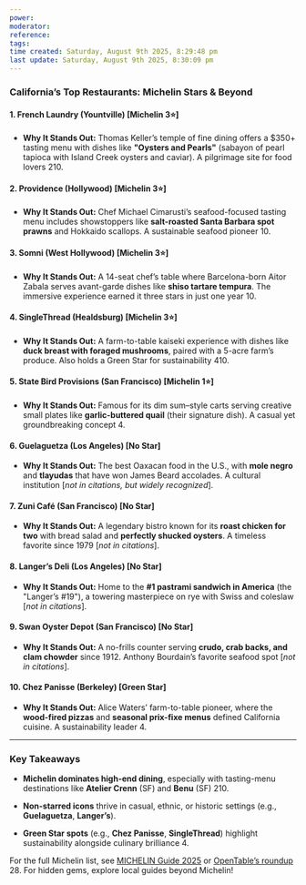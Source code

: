 ```yaml
---
power: 
moderator:
reference:
tags: 
time created: Saturday, August 9th 2025, 8:29:48 pm
last update: Saturday, August 9th 2025, 8:30:09 pm
---
```

### **California’s Top Restaurants: Michelin Stars & Beyond**

#### **1. French Laundry (Yountville)** [Michelin 3⭐]

- **Why It Stands Out:** Thomas Keller’s temple of fine dining offers a $350+ tasting menu with dishes like **"Oysters and Pearls"** (sabayon of pearl tapioca with Island Creek oysters and caviar). A pilgrimage site for food lovers 210.
    

#### **2. Providence (Hollywood)** [Michelin 3⭐]

- **Why It Stands Out:** Chef Michael Cimarusti’s seafood-focused tasting menu includes showstoppers like **salt-roasted Santa Barbara spot prawns** and Hokkaido scallops. A sustainable seafood pioneer 10.
    

#### **3. Somni (West Hollywood)** [Michelin 3⭐]

- **Why It Stands Out:** A 14-seat chef’s table where Barcelona-born Aitor Zabala serves avant-garde dishes like **shiso tartare tempura**. The immersive experience earned it three stars in just one year 10.
    

#### **4. SingleThread (Healdsburg)** [Michelin 3⭐]

- **Why It Stands Out:** A farm-to-table kaiseki experience with dishes like **duck breast with foraged mushrooms**, paired with a 5-acre farm’s produce. Also holds a Green Star for sustainability 410.
    

#### **5. State Bird Provisions (San Francisco)** [Michelin 1⭐]

- **Why It Stands Out:** Famous for its dim sum–style carts serving creative small plates like **garlic-buttered quail** (their signature dish). A casual yet groundbreaking concept 4.
    

#### **6. Guelaguetza (Los Angeles)** [No Star]

- **Why It Stands Out:** The best Oaxacan food in the U.S., with **mole negro** and **tlayudas** that have won James Beard accolades. A cultural institution [_not in citations, but widely recognized_].
    

#### **7. Zuni Café (San Francisco)** [No Star]

- **Why It Stands Out:** A legendary bistro known for its **roast chicken for two** with bread salad and **perfectly shucked oysters**. A timeless favorite since 1979 [_not in citations_].
    

#### **8. Langer’s Deli (Los Angeles)** [No Star]

- **Why It Stands Out:** Home to the **#1 pastrami sandwich in America** (the "Langer’s #19"), a towering masterpiece on rye with Swiss and coleslaw [_not in citations_].
    

#### **9. Swan Oyster Depot (San Francisco)** [No Star]

- **Why It Stands Out:** A no-frills counter serving **crudo, crab backs, and clam chowder** since 1912. Anthony Bourdain’s favorite seafood spot [_not in citations_].
    

#### **10. Chez Panisse (Berkeley)** [Green Star]

- **Why It Stands Out:** Alice Waters’ farm-to-table pioneer, where the **wood-fired pizzas** and **seasonal prix-fixe menus** defined California cuisine. A sustainability leader 4.
    

---

### **Key Takeaways**

- **Michelin dominates high-end dining**, especially with tasting-menu destinations like **Atelier Crenn** (SF) and **Benu** (SF) 210.
    
- **Non-starred icons** thrive in casual, ethnic, or historic settings (e.g., **Guelaguetza**, **Langer’s**).
    
- **Green Star spots** (e.g., **Chez Panisse**, **SingleThread**) highlight sustainability alongside culinary brilliance 4.
    

For the full Michelin list, see [MICHELIN Guide 2025](http://guide.michelin.com/us/en) or [OpenTable’s roundup](https://www.opentable.com/blog/michelin-star-restaurants-california/) 28. For hidden gems, explore local guides beyond Michelin!
